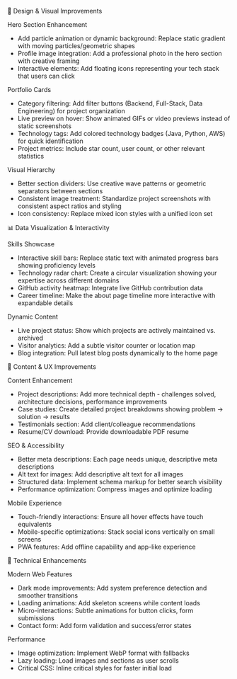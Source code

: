 
  🎨 Design & Visual Improvements

  Hero Section Enhancement

  - Add particle animation or dynamic background: Replace static gradient with moving
  particles/geometric shapes
  - Profile image integration: Add a professional photo in the hero section with
  creative framing
  - Interactive elements: Add floating icons representing your tech stack that users can
   click

  Portfolio Cards

  - Category filtering: Add filter buttons (Backend, Full-Stack, Data Engineering) for
  project organization
  - Live preview on hover: Show animated GIFs or video previews instead of static
  screenshots
  - Technology tags: Add colored technology badges (Java, Python, AWS) for quick
  identification
  - Project metrics: Include star count, user count, or other relevant statistics

  Visual Hierarchy

  - Better section dividers: Use creative wave patterns or geometric separators between
  sections
  - Consistent image treatment: Standardize project screenshots with consistent aspect
  ratios and styling
  - Icon consistency: Replace mixed icon styles with a unified icon set

  📊 Data Visualization & Interactivity

  Skills Showcase

  - Interactive skill bars: Replace static text with animated progress bars showing
  proficiency levels
  - Technology radar chart: Create a circular visualization showing your expertise
  across different domains
  - GitHub activity heatmap: Integrate live GitHub contribution data
  - Career timeline: Make the about page timeline more interactive with expandable
  details

  Dynamic Content

  - Live project status: Show which projects are actively maintained vs. archived
  - Visitor analytics: Add a subtle visitor counter or location map
  - Blog integration: Pull latest blog posts dynamically to the home page

  📱 Content & UX Improvements

  Content Enhancement

  - Project descriptions: Add more technical depth - challenges solved, architecture
  decisions, performance improvements
  - Case studies: Create detailed project breakdowns showing problem → solution →
  results
  - Testimonials section: Add client/colleague recommendations
  - Resume/CV download: Provide downloadable PDF resume

  SEO & Accessibility

  - Better meta descriptions: Each page needs unique, descriptive meta descriptions
  - Alt text for images: Add descriptive alt text for all images
  - Structured data: Implement schema markup for better search visibility
  - Performance optimization: Compress images and optimize loading

  Mobile Experience

  - Touch-friendly interactions: Ensure all hover effects have touch equivalents
  - Mobile-specific optimizations: Stack social icons vertically on small screens
  - PWA features: Add offline capability and app-like experience

  🚀 Technical Enhancements

  Modern Web Features

  - Dark mode improvements: Add system preference detection and smoother transitions
  - Loading animations: Add skeleton screens while content loads
  - Micro-interactions: Subtle animations for button clicks, form submissions
  - Contact form: Add form validation and success/error states

  Performance

  - Image optimization: Implement WebP format with fallbacks
  - Lazy loading: Load images and sections as user scrolls
  - Critical CSS: Inline critical styles for faster initial load

